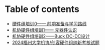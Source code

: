 # Table of contents

* [硬件组培训0—— 前期准备与学习路线](README.md)
* [机协硬件组培训1—— 元器件认识](train1.md)
* [机协硬件组培训2——Buck DC-DC设计](train2.md)
* [2024福州大学机协/创客硬件组纳新考核试题](test.md)

